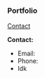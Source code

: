 ### Portfolio

[Contact](https://comet91.github.io/Portfolio/contact.md)

**Contact:**
- Email:
- Phone:
- Idk
